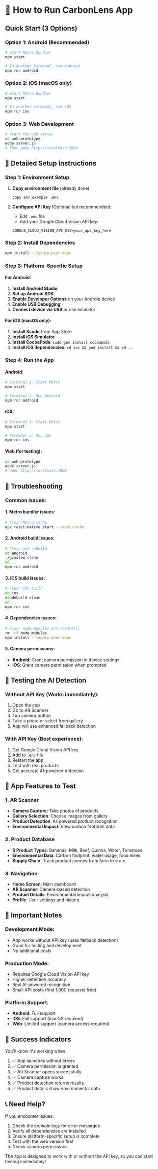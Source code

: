 # 🚀 How to Run CarbonLens App

## Quick Start (3 Options)

### Option 1: Android (Recommended)
```bash
# Start Metro bundler
npm start

# In another terminal, run Android
npm run android
```

### Option 2: iOS (macOS only)
```bash
# Start Metro bundler
npm start

# In another terminal, run iOS
npm run ios
```

### Option 3: Web Development
```bash
# Start the web server
cd web-prototype
node server.js
# Then open http://localhost:3000
```

## 📱 Detailed Setup Instructions

### Step 1: Environment Setup

1. **Copy environment file** (already done):
   ```bash
   copy env.example .env
   ```

2. **Configure API Key** (Optional but recommended):
   - Edit `.env` file
   - Add your Google Cloud Vision API key:
   ```
   GOOGLE_CLOUD_VISION_API_KEY=your_api_key_here
   ```

### Step 2: Install Dependencies
```bash
npm install --legacy-peer-deps
```

### Step 3: Platform-Specific Setup

#### For Android:
1. **Install Android Studio**
2. **Set up Android SDK**
3. **Enable Developer Options** on your Android device
4. **Enable USB Debugging**
5. **Connect device via USB** or use emulator

#### For iOS (macOS only):
1. **Install Xcode** from App Store
2. **Install iOS Simulator**
3. **Install CocoaPods**: `sudo gem install cocoapods`
4. **Install iOS dependencies**: `cd ios && pod install && cd ..`

### Step 4: Run the App

#### Android:
```bash
# Terminal 1: Start Metro
npm start

# Terminal 2: Run Android
npm run android
```

#### iOS:
```bash
# Terminal 1: Start Metro
npm start

# Terminal 2: Run iOS
npm run ios
```

#### Web (for testing):
```bash
cd web-prototype
node server.js
# Open http://localhost:3000
```

## 🔧 Troubleshooting

### Common Issues:

#### 1. Metro bundler issues:
```bash
# Clear Metro cache
npx react-native start --reset-cache
```

#### 2. Android build issues:
```bash
# Clean and rebuild
cd android
./gradlew clean
cd ..
npm run android
```

#### 3. iOS build issues:
```bash
# Clean iOS build
cd ios
xcodebuild clean
cd ..
npm run ios
```

#### 4. Dependencies issues:
```bash
# Clear node modules and reinstall
rm -rf node_modules
npm install --legacy-peer-deps
```

#### 5. Camera permissions:
- **Android**: Grant camera permission in device settings
- **iOS**: Grant camera permission when prompted

## 🎯 Testing the AI Detection

### Without API Key (Works immediately):
1. Open the app
2. Go to AR Scanner
3. Tap camera button
4. Take a photo or select from gallery
5. App will use enhanced fallback detection

### With API Key (Best experience):
1. Get Google Cloud Vision API key
2. Add to `.env` file
3. Restart the app
4. Test with real products
5. Get accurate AI-powered detection

## 📱 App Features to Test

### 1. AR Scanner
- **Camera Capture**: Take photos of products
- **Gallery Selection**: Choose images from gallery
- **Product Detection**: AI-powered product recognition
- **Environmental Impact**: View carbon footprint data

### 2. Product Database
- **6 Product Types**: Bananas, Milk, Beef, Quinoa, Water, Tomatoes
- **Environmental Data**: Carbon footprint, water usage, food miles
- **Supply Chain**: Track product journey from farm to store

### 3. Navigation
- **Home Screen**: Main dashboard
- **AR Scanner**: Camera-based detection
- **Product Details**: Environmental impact analysis
- **Profile**: User settings and history

## 🚨 Important Notes

### Development Mode:
- App works without API key (uses fallback detection)
- Good for testing and development
- No additional costs

### Production Mode:
- Requires Google Cloud Vision API key
- Higher detection accuracy
- Real AI-powered recognition
- Small API costs (first 1,000 requests free)

### Platform Support:
- **Android**: Full support
- **iOS**: Full support (macOS required)
- **Web**: Limited support (camera access required)

## 🎉 Success Indicators

You'll know it's working when:
1. ✅ App launches without errors
2. ✅ Camera permission is granted
3. ✅ AR Scanner opens successfully
4. ✅ Camera capture works
5. ✅ Product detection returns results
6. ✅ Product details show environmental data

## 📞 Need Help?

If you encounter issues:
1. Check the console logs for error messages
2. Verify all dependencies are installed
3. Ensure platform-specific setup is complete
4. Test with the web version first
5. Check camera permissions

The app is designed to work with or without the API key, so you can start testing immediately!
